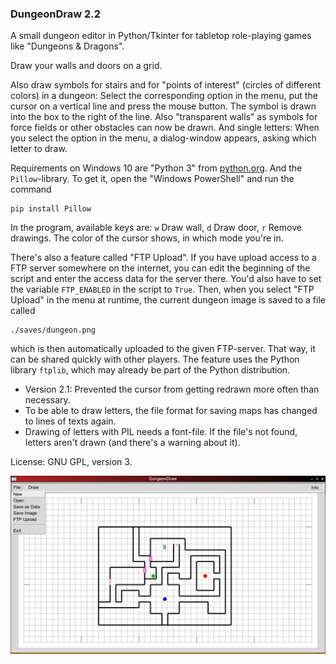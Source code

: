 ### DungeonDraw 2.2

A small dungeon editor in Python/Tkinter for tabletop role-playing games like "Dungeons & Dragons".

Draw your walls and doors on a grid.

Also draw symbols for stairs and for "points of interest" (circles of different colors) in a dungeon: Select the corresponding option in the menu, put the cursor on a vertical line and press the mouse button. The symbol is drawn into the box to the right of the line.
Also "transparent walls" as symbols for force fields or other obstacles can now be drawn.
And single letters: When you select the option in the menu, a dialog-window appears, asking which letter to draw.

Requirements on Windows 10 are "Python 3" from [python.org](https://www.python.org/downloads/). And the `Pillow`-library. To get it, open the "Windows PowerShell" and run the command
```
pip install Pillow
```
In the program, available keys are: `w` Draw wall, `d` Draw door, `r` Remove drawings. The color of the cursor shows, in which mode you're in.

There's also a feature called "FTP Upload". If you have upload access to a FTP server somewhere on the internet, you can edit the beginning of the script and enter the access data for the server there. You'd also have to set the variable `FTP_ENABLED` in the script to `True`. Then, when you select "FTP Upload" in the menu at runtime, the current dungeon image is saved to a file called
```
./saves/dungeon.png
```
which is then automatically uploaded to the given FTP-server. That way, it can be shared quickly with other players.
The feature uses the Python library `ftplib`, which may already be part of the Python distribution.

- Version 2.1: Prevented the cursor from getting redrawn more often than necessary.
- To be able to draw letters, the file format for saving maps has changed to lines of texts again.
- Drawing of letters with PIL needs a font-file. If the file's not found, letters aren't drawn (and there's a warning about it).

License: GNU GPL, version 3.

![DungeonDraw](https://github.com/hlubenow/DungeonDraw/blob/main/dungeondraw.png)
